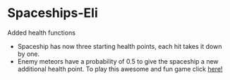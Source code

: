 # Spaceships-Eli
Added health functions

  - Spaceship has now three starting health points, each hit takes it down by one.
  - Enemy meteors have a probability of 0.5 to give the spaceship a new additional health point.
To play this awesome and fun game click [here!](https://games2024.itch.io/spaceships-updated)
